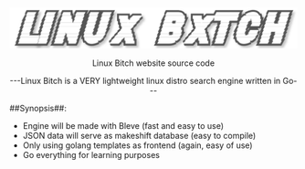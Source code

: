 ![](https://github.com/nickmancari/linux_bxtch/blob/master/images/Logo2.png)


<p align='center'> Linux Bitch website source code </p>

<p align='center'> ---Linux Bitch is a VERY lightweight linux distro search engine written in Go--- </p>



##Synopsis##:
* Engine will be made with Bleve (fast and easy to use)
* JSON data will serve as makeshift database (easy to compile)
* Only using golang templates as frontend (again, easy of use)
* Go everything for learning purposes
